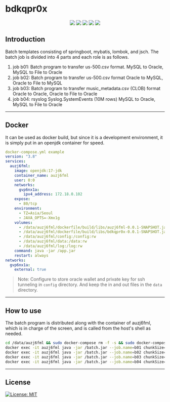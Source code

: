 # bdkqpr0x
<div align=center> 
  <img src="https://img.shields.io/badge/java-007396?style=for-the-badge&logo=java&logoColor=white">
  <img src="https://img.shields.io/badge/springboot-6DB33F?style=for-the-badge&logo=springboot&logoColor=white">
  <img src="https://img.shields.io/badge/oracle-F80000?style=for-the-badge&logo=oracle&logoColor=white">
  <img src="https://img.shields.io/badge/mysql-4479A1?style=for-the-badge&logo=mysql&logoColor=white">
  <img src="https://img.shields.io/badge/gradle-02303A?style=for-the-badge&logo=gradle&logoColor=white">
  <br>
</div>

## Introduction
Batch templates consisting of springboot, mybatis, lombok, and jsch.
The batch job is divided into 4 parts and each role is as follows.
1. job b01: Batch program to transfer us-500.csv format.
    MySQL to Oracle, MySQL to File to Oracle
2. job b02: Batch program to transfer us-500.csv format
    Oracle to MySQL, Oracle to File to MySQL
3. job b03: Batch program to transfer music_metadata.csv (CLOB) format
    Oracle to Oracle, Oracle to File to Oracle
4. job b04: rsyslog Syslog.SystemEvents (10M rows)
    MySQL to Oracle, MySQL to File to Oracle

* * *

## Docker
It can be used as docker build, but since it is a development environment, it is simply put in an openjdk container for speed.
```yml
docker-compose.yml example
version: "3.8"
services:
  auzj6fml:
    image: openjdk:17-jdk
    container_name: auzj6fml
    user: 0:0
    networks:
      gvp6nx1a:
        ipv4_address: 172.18.0.102
    expose:
      - 80/tcp
    environment:
      - TZ=Asia/Seoul
      - JAVA_OPTS=-Xmx1g
    volumes:
      - /data/auzj6fml/dockerfile/build/libs/auzj6fml-0.0.1-SNAPSHOT.jar:/app.jar:rw
      - /data/auzj6fml/dockerfile/build/libs/bdkqpr0x-0.0.1-SNAPSHOT.jar:/batch.jar:rw
      - /data/auzj6fml/config:/config:rw
      - /data/auzj6fml/data:/data:rw
      - /data/auzj6fml/log:/log:rw
    command: java -jar /app.jar
    restart: always
networks:
  gvp6nx1a:
    external: true
```
> Note: Configure to store oracle wallet and private key for ssh tunneling in `config` directory. And keep the in and out files in the `data` directory.

* * *

## How to use
The batch program is distributed along with the container of auzj6fml, which is in charge of the screen, and is called from the host's shell as needed.
```sh
cd /data/auzj6fml && sudo docker-compose rm -f -s && sudo docker-compose up -d && sudo docker exec -it auzj6fml date
docker exec -it auzj6fml java -jar /batch.jar --job.name=b01 chunkSize=500 requestDate=$(date "+%Y-%m-%d")
docker exec -it auzj6fml java -jar /batch.jar --job.name=b02 chunkSize=500 requestDate=$(date "+%Y-%m-%d")
docker exec -it auzj6fml java -jar /batch.jar --job.name=b03 chunkSize=1000 requestDate=$(date "+%Y-%m-%d")
docker exec -it auzj6fml java -jar /batch.jar --job.name=b04 chunkSize=10000 requestDate=$(date "+%Y-%m-%d")
```

* * *

## License
[![License: MIT](https://img.shields.io/badge/License-MIT-yellow.svg)](https://opensource.org/licenses/MIT)
